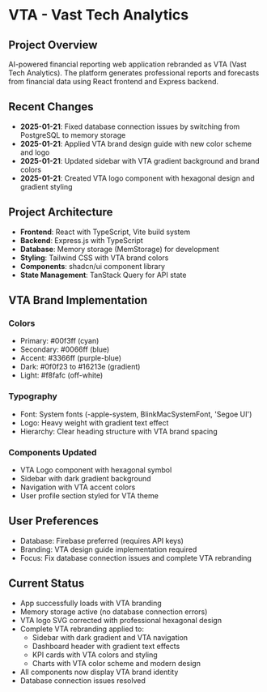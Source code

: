 # VTA - Vast Tech Analytics

## Project Overview
AI-powered financial reporting web application rebranded as VTA (Vast Tech Analytics). The platform generates professional reports and forecasts from financial data using React frontend and Express backend.

## Recent Changes
- **2025-01-21**: Fixed database connection issues by switching from PostgreSQL to memory storage
- **2025-01-21**: Applied VTA brand design guide with new color scheme and logo
- **2025-01-21**: Updated sidebar with VTA gradient background and brand colors
- **2025-01-21**: Created VTA logo component with hexagonal design and gradient styling

## Project Architecture
- **Frontend**: React with TypeScript, Vite build system
- **Backend**: Express.js with TypeScript  
- **Database**: Memory storage (MemStorage) for development
- **Styling**: Tailwind CSS with VTA brand colors
- **Components**: shadcn/ui component library
- **State Management**: TanStack Query for API state

## VTA Brand Implementation
### Colors
- Primary: #00f3ff (cyan)
- Secondary: #0066ff (blue)
- Accent: #3366ff (purple-blue)
- Dark: #0f0f23 to #16213e (gradient)
- Light: #f8fafc (off-white)

### Typography
- Font: System fonts (-apple-system, BlinkMacSystemFont, 'Segoe UI')
- Logo: Heavy weight with gradient text effect
- Hierarchy: Clear heading structure with VTA brand spacing

### Components Updated
- VTA Logo component with hexagonal symbol
- Sidebar with dark gradient background
- Navigation with VTA accent colors
- User profile section styled for VTA theme

## User Preferences
- Database: Firebase preferred (requires API keys)
- Branding: VTA design guide implementation required
- Focus: Fix database connection issues and complete VTA rebranding

## Current Status
- App successfully loads with VTA branding
- Memory storage active (no database connection errors)
- VTA logo SVG corrected with professional hexagonal design
- Complete VTA rebranding applied to:
  - Sidebar with dark gradient and VTA navigation
  - Dashboard header with gradient text effects
  - KPI cards with VTA colors and styling
  - Charts with VTA color scheme and modern design
- All components now display VTA brand identity
- Database connection issues resolved